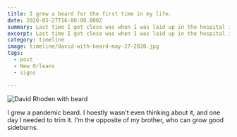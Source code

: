 ```yaml
---
title: I grew a beard for the first time in my life.
date: 2020-05-27T16:00:00.000Z
summary: Last time I got close was when I was laid up in the hospital in college.
excerpt: Last time I got close was when I was laid up in the hospital in college.
category: timeline
image: timeline/david-with-beard-may-27-2020.jpg
tags:
  - post
  - New Orleans
  - signs

---
```


![David Rhoden with beard](/static/img/timeline/david-with-beard-may-27-2020.jpg "David Rhoden with beard.")

I grew a pandemic beard. I hoestly wasn't even thinking about it, and one day I needed to trim it. I'm the opposite of my brother, who can grow good sideburns. 
